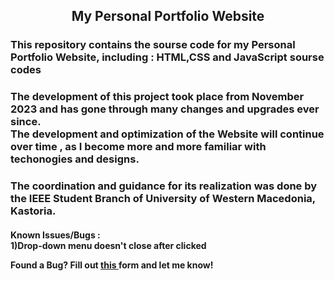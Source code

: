 <h2 align="center"> My Personal Portfolio Website </h2>

<h3>This repository contains the sourse code for my Personal Portfolio Website, including : HTML,CSS and JavaScript sourse codes </h3>


<h3>The development of this project took place from November 2023 and has gone through many changes and upgrades ever since. <br>
The development and optimization of the Website will continue over time , as I become more and more familiar with techonogies and designs.</h3>

<h3>The coordination and guidance for its realization was done by the IEEE Student Branch of University of Western Macedonia, Kastoria.</h3>



<h4>Known Issues/Bugs : <br>
  1)Drop-down menu doesn't close after clicked
  
  Found a Bug? Fill out <a href="https://forms.gle/RjVP1iazkz7qcn9q7" targer="_blank"> this </a> form and let me know!
</h4>

